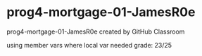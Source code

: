 # prog4-mortgage-01-JamesR0e
prog4-mortgage-01-JamesR0e created by GitHub Classroom

using member vars where local var needed
grade: 23/25
